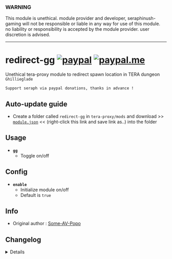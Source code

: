 ### WARNING
This module is unethical. module provider and developer, seraphinush-gaming will not be responsible or liable in any way for use of this module. no liability or responsibility is accepted by the module provider. user discretion is advised.

---

# redirect-gg [![paypal](https://img.shields.io/badge/paypal-donate-333333.svg?colorA=253B80&colorB=333333)](https://www.paypal.com/cgi-bin/webscr?cmd=_s-xclick&hosted_button_id=B7QQJZV9L5P2J&source=url) [![paypal.me](https://img.shields.io/badge/paypal.me-donate-333333.svg?colorA=169BD7&colorB=333333)](https://www.paypal.me/seraphinush)
Unethical tera-proxy module to redirect spawn location in TERA dungeon `Ghillieglade`
```
Support seraph via paypal donations, thanks in advance !
```

## Auto-update guide
- Create a folder called `redirect-gg` in `tera-proxy/mods` and download >> [`module.json`](https://raw.githubusercontent.com/seraphinush-gaming/redirect-gg/master/module.json) << (right-click this link and save link as..) into the folder

## Usage
- __`gg`__
  - Toggle on/off

## Config
- __`enable`__
  - Initialize module on/off
  - Default is `true`

## Info
- Original author : [Some-AV-Popo](https://github.com/Some-AV-Popo)

## Changelog
<details>

    1.31
    - Removed `tera-game-state` usage
    1.30
    - Added hot-reload support
    1.29
    - Updated for caali-proxy-nextgen
    1.28
    - Added reset notice at Sanctuary
    1.26
    - Removed `Command` require()
    - Removed `tera-game-state` require()
    - Updated to `mod.command`
    - Updated to `mod.game`
    - Updated to `S_SPAWN_ME.3.def`
    1.25
    - Removed font color bloat
    - Added `tera-game-state` dependency
    1.24
    - Added auto-update support
    - Updated to latest tera-data format
    - Refactored config file
    -- Added `enable`
    1.23
    - Updated font color
    1.22
    - Initial online commit

</details>